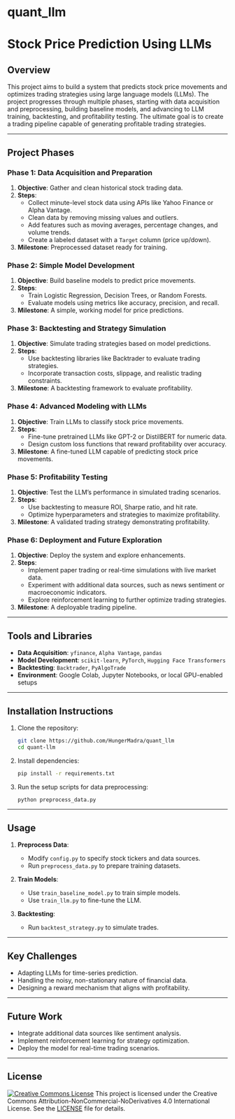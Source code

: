 # quant_llm
# Stock Price Prediction Using LLMs

## Overview
This project aims to build a system that predicts stock price movements and optimizes trading strategies using large language models (LLMs). The project progresses through multiple phases, starting with data acquisition and preprocessing, building baseline models, and advancing to LLM training, backtesting, and profitability testing. The ultimate goal is to create a trading pipeline capable of generating profitable trading strategies.

---

## Project Phases

### **Phase 1: Data Acquisition and Preparation**
1. **Objective**: Gather and clean historical stock trading data.
2. **Steps**:
   - Collect minute-level stock data using APIs like Yahoo Finance or Alpha Vantage.
   - Clean data by removing missing values and outliers.
   - Add features such as moving averages, percentage changes, and volume trends.
   - Create a labeled dataset with a `Target` column (price up/down).
3. **Milestone**: Preprocessed dataset ready for training.

### **Phase 2: Simple Model Development**
1. **Objective**: Build baseline models to predict price movements.
2. **Steps**:
   - Train Logistic Regression, Decision Trees, or Random Forests.
   - Evaluate models using metrics like accuracy, precision, and recall.
3. **Milestone**: A simple, working model for price predictions.

### **Phase 3: Backtesting and Strategy Simulation**
1. **Objective**: Simulate trading strategies based on model predictions.
2. **Steps**:
   - Use backtesting libraries like Backtrader to evaluate trading strategies.
   - Incorporate transaction costs, slippage, and realistic trading constraints.
3. **Milestone**: A backtesting framework to evaluate profitability.

### **Phase 4: Advanced Modeling with LLMs**
1. **Objective**: Train LLMs to classify stock price movements.
2. **Steps**:
   - Fine-tune pretrained LLMs like GPT-2 or DistilBERT for numeric data.
   - Design custom loss functions that reward profitability over accuracy.
3. **Milestone**: A fine-tuned LLM capable of predicting stock price movements.

### **Phase 5: Profitability Testing**
1. **Objective**: Test the LLM’s performance in simulated trading scenarios.
2. **Steps**:
   - Use backtesting to measure ROI, Sharpe ratio, and hit rate.
   - Optimize hyperparameters and strategies to maximize profitability.
3. **Milestone**: A validated trading strategy demonstrating profitability.

### **Phase 6: Deployment and Future Exploration**
1. **Objective**: Deploy the system and explore enhancements.
2. **Steps**:
   - Implement paper trading or real-time simulations with live market data.
   - Experiment with additional data sources, such as news sentiment or macroeconomic indicators.
   - Explore reinforcement learning to further optimize trading strategies.
3. **Milestone**: A deployable trading pipeline.

---

## Tools and Libraries
- **Data Acquisition**: `yfinance`, `Alpha Vantage`, `pandas`
- **Model Development**: `scikit-learn`, `PyTorch`, `Hugging Face Transformers`
- **Backtesting**: `Backtrader`, `PyAlgoTrade`
- **Environment**: Google Colab, Jupyter Notebooks, or local GPU-enabled setups

---

## Installation Instructions
1. Clone the repository:
   ```bash
   git clone https://github.com/HungerMadra/quant_llm
   cd quant-llm
   ```

2. Install dependencies:
   ```bash
   pip install -r requirements.txt
   ```

3. Run the setup scripts for data preprocessing:
   ```bash
   python preprocess_data.py
   ```

---

## Usage
1. **Preprocess Data**:
   - Modify `config.py` to specify stock tickers and data sources.
   - Run `preprocess_data.py` to prepare training datasets.

2. **Train Models**:
   - Use `train_baseline_model.py` to train simple models.
   - Use `train_llm.py` to fine-tune the LLM.

3. **Backtesting**:
   - Run `backtest_strategy.py` to simulate trades.

---

## Key Challenges
- Adapting LLMs for time-series prediction.
- Handling the noisy, non-stationary nature of financial data.
- Designing a reward mechanism that aligns with profitability.

---

## Future Work
- Integrate additional data sources like sentiment analysis.
- Implement reinforcement learning for strategy optimization.
- Deploy the model for real-time trading scenarios.

---

## License
[![Creative Commons License](https://licensebuttons.net/l/by-nc-nd/4.0/88x31.png)](https://creativecommons.org/licenses/by-nc-nd/4.0/)
This project is licensed under the Creative Commons Attribution-NonCommercial-NoDerivatives 4.0 International License. See the [LICENSE](LICENSE) file for details.
